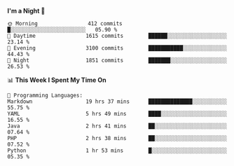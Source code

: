 <!--START_SECTION:waka-->
**I'm a Night 🦉** 

```text
🌞 Morning                412 commits         █░░░░░░░░░░░░░░░░░░░░░░░░   05.90 % 
🌆 Daytime                1615 commits        ██████░░░░░░░░░░░░░░░░░░░   23.14 % 
🌃 Evening                3100 commits        ███████████░░░░░░░░░░░░░░   44.43 % 
🌙 Night                  1851 commits        ███████░░░░░░░░░░░░░░░░░░   26.53 % 
```


📊 **This Week I Spent My Time On** 

```text
💬 Programming Languages: 
Markdown                 19 hrs 37 mins      ██████████████░░░░░░░░░░░   55.75 % 
YAML                     5 hrs 49 mins       ████░░░░░░░░░░░░░░░░░░░░░   16.55 % 
Java                     2 hrs 41 mins       ██░░░░░░░░░░░░░░░░░░░░░░░   07.64 % 
PHP                      2 hrs 38 mins       ██░░░░░░░░░░░░░░░░░░░░░░░   07.52 % 
Python                   1 hr 53 mins        █░░░░░░░░░░░░░░░░░░░░░░░░   05.35 % 
```


<!--END_SECTION:waka-->
